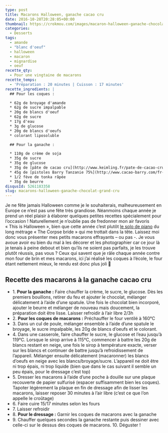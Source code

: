 ```yaml
---
type: post
title: Macarons Halloween, ganache cacao cru
date: 2016-10-28T20:28:05+00:00
thumbnail: https://crokmou.com/images/macaron-halloween-ganache-chocolat-grand-cru-crokmou-blog-culinaire-belge.jpg
categories:
  - Desserts
tags:
  - amande
  - "blanc d'oeuf"
  - halloween
  - macaron
  - mignardise
  - oeuf
recette_qty:
  - Pour une vingtaine de macarons
recette_temps:
  - 'Préparation : 20 minutes | Cuisson : 17 minutes'
recette_ingredients: |
  ## Pour les coques :

  * 62g de broyage d'amande
  * 62g de sucre impalpable
  * 20g de blancs d'oeuf
  * 62g de sucre
  * 17g d'eau
  * 3g de glucose
  * 20g de blancs d'oeufs
  * colorant liposoluble

  ## Pour la ganache :

  * 110g de crème de soja
  * 35g de sucre
  * 35g de glucose
  * 35g de [pâte de cacao cru](http://www.keimling.fr/pate-de-cacao-cru.html) (Keimling)
  * 45g de [pistoles Barry Tanzanie 75%](http://www.cacao-barry.com/fr-FR/chocolat-couverture-cacao/chd-q75taz/tanzanie?switch=Y)
  * 1/2 fève de tonka râpée
  * 35g de beurre
disqusId: 5261183358
slug: macarons-halloween-ganache-chocolat-grand-cru
---
```


Je ne fête jamais Halloween comme je le souhaiterais, malheureusement en Europe ce n’est pas une fête très grandiose. Néanmoins chaque année je prend un réel plaisir à élaborer quelques petites recettes spécialement pour l’occasion ! Naturellement je n’oublie pas de fredonner mon air favoris « This is Halloween », bien que cette année c’est plutôt [le solo de piano](https://www.youtube.com/watch?v=kUfRtS1Swf4) du long métrage « The Corpse bride » qui me trottait dans la tête. Laissez moi donc vous présenter mes petits macarons effrayants – ou pas -. Je vous avoue avoir eu bien du mal à les décorer et les photographier car ce jour là je tenais à peine debout et bien qu’ils ne soient pas parfaits, je les trouve plutôt réussis, pas vous ? Ceux qui savent que je râle chaque année contre mon four de brin et mes macarons, ici j’ai réalisé les coques à l’école, le four étant nettement mieux, le rendu est donc plus joli 🙂

## **Recette des macarons à la ganache cacao cru**

* 1\. **Pour la ganache :** Faire chauffer la crème, le sucre, le glucose. Dès les premiers bouillons, retirer du feu et ajouter le chocolat, mélanger délicatement à l’aide d’une spatule. Une fois le chocolat bien incorporé, ajouter le beurre et mélanger de nouveau mais doucement, la préparation doit être lisse. Laisser refroidir à l’air libre 2/3h
* 2\. **Pour les coques de macarons :** Préchauffer le four ventilé à 160°C
* 3\. Dans un cul de poule, mélanger ensemble à l’aide d’une spatule le broyage, le sucre impalpable, les 20g de blancs d’oeufs et le colorant.
* 4\. Dans une casserole, faire chauffer le sucre, le glucose et l’eau jusqu’à 119°C. Lorsque le sirop arrive à 115°C, commencer à battre les 20g de blancs restant en neige, une fois le sirop à température exacte, verser sur les blancs et continuer de battre jusqu’à refroidissement de l’appareil. Mélanger ensuite délicatement (macaronner) les blancs d’oeufs en neige avec les blancs/broyage/sucre. L’appareil ne doit être ni trop épais, ni trop liquide (bien que dans le cas suivant il semble un peu épais, pour le dressage c’est top)
* 5\. Dresser les macarons à l’aide d’une poche à douille sur une plaque recouverte de papier sulfurisé (espacer suffisamment bien les coques). Tapoter légèrement la plaque en fin de dressage afin de lisser les macarons, laisser reposer 30 minutes à l’air libre (c’est ce que l’on appelle le croûtage)
* 6\. Faire cuire 15/17 minutes selon les fours
* 7\. Laisser refroidir
* 8\. **Pour le dressage :** Garnir les coques de macarons avec la ganache
* 9\. Chauffer quelques secondes la ganache restante puis dessiner avec celle-ci sur le dessus des coques de macarons. 10\. Déguster !